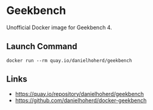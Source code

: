 # Geekbench

Unofficial Docker image for Geekbench 4.

## Launch Command

```
docker run --rm quay.io/danielhoherd/geekbench
```

## Links

- <https://quay.io/repository/danielhoherd/geekbench>
- <https://github.com/danielhoherd/docker-geekbench>
